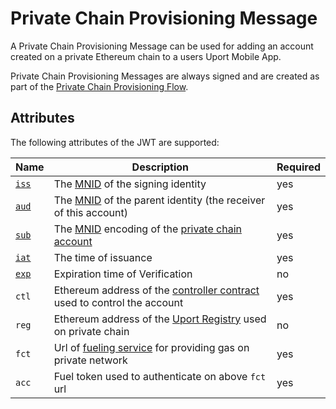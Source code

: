 # Private Chain Provisioning Message

A Private Chain Provisioning Message can be used for adding an account created on a private Ethereum chain to a users Uport Mobile App.

Private Chain Provisioning Messages are always signed and are created as part of the [Private Chain Provisioning Flow](../flows/privatechain.md).

## Attributes

The following attributes of the JWT are supported:

Name | Description | Required
---- | ----------- | --------
[`iss`](https://tools.ietf.org/html/rfc7519#section-4.1.1) | The [MNID](https://github.com/uport-project/mnid) of the signing identity| yes
[`aud`](https://tools.ietf.org/html/rfc7519#section-4.1.1) | The [MNID](https://github.com/uport-project/mnid) of the parent identity (the receiver of this account)| yes
[`sub`](https://tools.ietf.org/html/rfc7519#section-4.1.1) | The [MNID](https://github.com/uport-project/mnid) encoding of the [private chain account](https://github.com/uport-project/uport-identity/blob/develop/contracts/Proxy.sol)| yes
[`iat`](https://tools.ietf.org/html/rfc7519#section-4.1.6) | The time of issuance | yes
[`exp`](https://tools.ietf.org/html/rfc7519#section-4.1.4) | Expiration time of Verification | no
`ctl`|Ethereum address of the [controller contract](https://github.com/uport-project/uport-identity/blob/develop/contracts/MetaIdentityManager.sol) used to control the account | yes
`reg`|Ethereum address of the [Uport Registry](https://github.com/uport-project/uport-registry/blob/master/contracts/UportRegistry.sol) used on private chain | no
`fct`|Url of [fueling service](../rest-apis/fuel-server.md) for providing gas on private network | yes
`acc`|Fuel token used to authenticate on above `fct` url | yes

